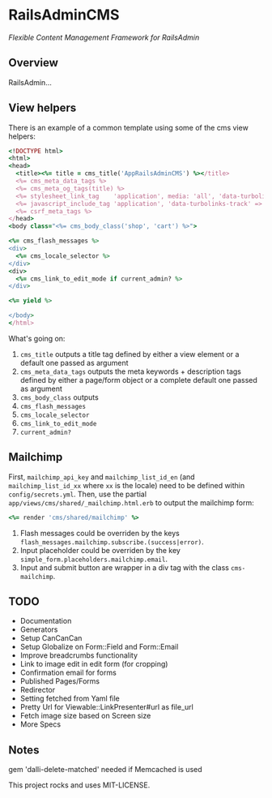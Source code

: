 # RailsAdminCMS

*Flexible Content Management Framework for RailsAdmin*

## Overview

RailsAdmin...

## View helpers

There is an example of a common template using some of the cms view helpers:

```ruby
<!DOCTYPE html>
<html>
<head>
  <title><%= title = cms_title('AppRailsAdminCMS') %></title>
  <%= cms_meta_data_tags %>
  <%= cms_meta_og_tags(title) %>
  <%= stylesheet_link_tag    'application', media: 'all', 'data-turbolinks-track' => true %>
  <%= javascript_include_tag 'application', 'data-turbolinks-track' => true %>
  <%= csrf_meta_tags %>
</head>
<body class="<%= cms_body_class('shop', 'cart') %>">

<%= cms_flash_messages %>
<div>
  <%= cms_locale_selector %>
</div>
<div>
  <%= cms_link_to_edit_mode if current_admin? %>
</div>

<%= yield %>

</body>
</html>
```

What's going on:

1. `cms_title` outputs a title tag defined by either a view element or a default one passed as argument
1. `cms_meta_data_tags` outputs the meta keywords + description tags defined by either a page/form object or a complete default one passed as argument
1. `cms_body_class` outputs 
1. `cms_flash_messages`
1. `cms_locale_selector`
1. `cms_link_to_edit_mode`
1. `current_admin?`

## Mailchimp

First, `mailchimp_api_key` and `mailchimp_list_id_en` (and `mailchimp_list_id_xx` where `xx` is the locale) need to be defined within `config/secrets.yml`.
Then, use the partial `app/views/cms/shared/_mailchimp.html.erb` to output the mailchimp form:

```ruby
<%= render 'cms/shared/mailchimp' %>
```

1. Flash messages could be overriden by the keys `flash_messages.mailchimp.subscribe.(success|error)`.
1. Input placeholder could be overriden by the key `simple_form.placeholders.mailchimp.email`. 
1. Input and submit button are wrapper in a div tag with the class `cms-mailchimp`. 

## TODO

* Documentation
* Generators
* Setup CanCanCan
* Setup Globalize on Form::Field and Form::Email
* Improve breadcrumbs functionality
* Link to image edit in edit form (for cropping)
* Confirmation email for forms
* Published Pages/Forms
* Redirector
* Setting fetched from Yaml file
* Pretty Url for Viewable::LinkPresenter#url as file_url
* Fetch image size based on Screen size
* More Specs

## Notes

gem 'dalli-delete-matched' needed if Memcached is used


This project rocks and uses MIT-LICENSE.
